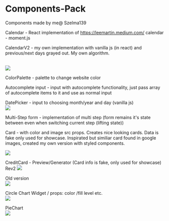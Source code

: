 # Components-Pack
Components made by me@ Szelma139

Calendar - React implementation of https://leemartin.medium.com/ calendar - moment.js


CalendarV2 - my own implementation with vanilla js (in react) and previous/next days grayed out. My own algorithm.

</br>
<img src="https://imgur.com/TlMiYA9" />


ColorPalette - palette to change website color

Autocomplete input - input with autocomplete functionality, just pass array of autocomplete items to it and use as normal input

DatePicker - input to choosing month/year and day (vanilla js)
</br>
<img src="https://i.imgur.com/8wMshW2.gif"/>

Multi-Step form - implementation of multi step (form remains it's state between even when switching current step (lifting state))

Card - with color and image src props. Creates nice looking cards. Data is fake only used for showcase. Inspirated but similiar card found in google images, created my own version with styled components.
</br>

<img src="https://i.imgur.com/vZ2NQAq.png"/>


CreditCard - Preview/Generator (Card info is fake, only used for showcase)
</br>
Rev2 
<img src="https://i.imgur.com/RkXVwD4.gif" />
</br>

Old version
</br>
 <img src="https://i.imgur.com/CnjzLQ3.gif"/>


Circle Chart Widget / props: color /fill level etc.
</br>
 <img src="https://i.imgur.com/t67d6sI.gif"/>


PieChart
</br>
<img src="https://i.imgur.com/saH8Wfr.gif"/>
